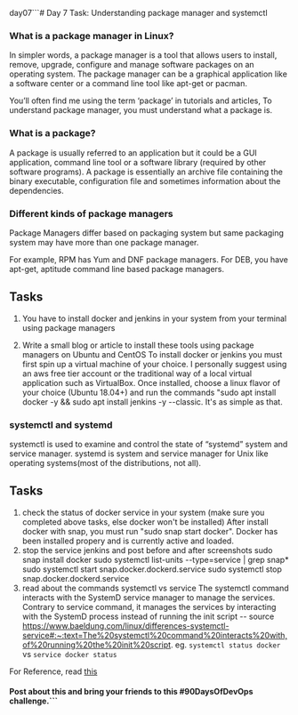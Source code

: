 day07```# Day 7 Task: Understanding package manager and systemctl

### What is a package manager in Linux?
 
 In simpler words, a package manager is a tool that allows users to install, remove, upgrade, configure and manage software packages on an operating system. The package manager can be a graphical application like a software center or a command line tool like apt-get or pacman.

 You’ll often find me using the term ‘package’ in tutorials and articles, To understand package manager, you must understand what a package is.

### What is a package?
 
 A package is usually referred to an application but it could be a GUI application, command line tool or a software library (required by other software programs). A package is essentially an archive file containing the binary executable, configuration file and sometimes information about the dependencies.

### Different kinds of package managers
 Package Managers differ based on packaging system but same packaging system may have more than one package manager.

 For example, RPM has Yum and DNF package managers. For DEB, you have apt-get, aptitude command line based package managers.


## Tasks

 1) You have to install docker and jenkins in your system from your terminal using package managers

 2) Write a small blog or article to install these tools using package managers on Ubuntu and CentOS
    To install docker or jenkins you must first spin up a virtual machine of your choice. I personally suggest using an aws free tier account or the traditional way of a local virtual application such as VirtualBox. Once installed, choose a linux flavor of your choice (Ubuntu 18.04+) and run the commands "sudo apt install docker -y && sudo apt install jenkins -y --classic. It's as simple as that.

### systemctl and systemd

 systemctl is used to examine and control the state of “systemd” system and service manager. systemd is system and service manager for Unix like operating systems(most of the distributions, not all).


## Tasks

 1) check the status of docker service in your system (make sure you completed above tasks, else docker won't be installed)
    After install docker with snap, you must run "sudo snap start docker". Docker has been installed propery and is currently active and loaded.
 2) stop the service jenkins and post before and after screenshots
    sudo snap install docker
    sudo systemctl list-units --type=service | grep snap*
    sudo systemctl start snap.docker.dockerd.service
    sudo systemctl stop snap.docker.dockerd.service
 3) read about the commands systemctl vs service
    The systemctl command interacts with the SystemD service manager to manage the services. Contrary to service command, it manages the services by interacting with the SystemD process instead of running the init script -- source https://www.baeldung.com/linux/differences-systemctl-service#:~:text=The%20systemctl%20command%20interacts%20with,of%20running%20the%20init%20script. 
 eg. `systemctl status docker` vs `service docker status`

For Reference, read [this](https://www.howtogeek.com/devops/how-to-check-if-the-docker-daemon-or-a-container-is-running/#:~:text=Checking%20With%20Systemctl&text=Check%20what%27s%20displayed%20under%20%E2%80%9CActive,running%20sudo%20systemctl%20start%20docker%20.)


#### Post about this and bring your friends to this #90DaysOfDevOps challenge.```

